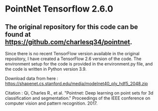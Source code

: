 # PointNet Tensorflow 2.6.0
## The original repository for this code can be found at https://github.com/charlesq34/pointnet. 
Since there is no recent TensorFlow version available in the original repository, I have created a TensorFlow 2.6 version of the code.
The environment setup for the code is provided in the environment.py file, and the code is written in Python version 3.9.

Download data from here : https://shapenet.cs.stanford.edu/media/modelnet40_ply_hdf5_2048.zip

Citation : Qi, Charles R., et al. "Pointnet: Deep learning on point sets for 3d classification and segmentation." Proceedings of the IEEE conference on computer vision and pattern recognition. 2017.
